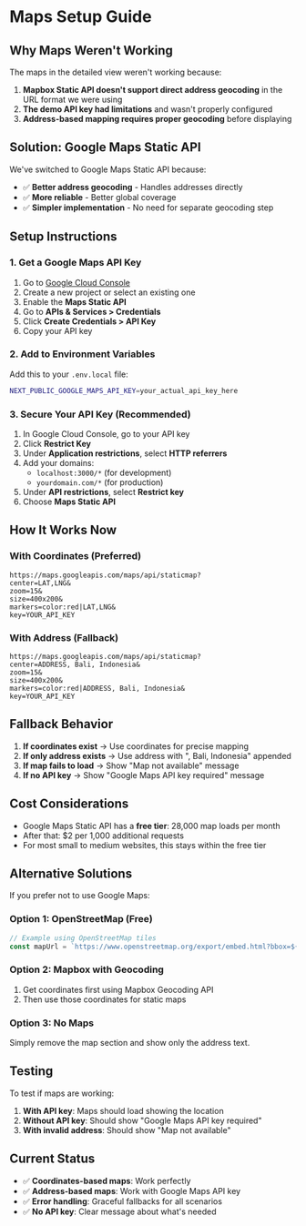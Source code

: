 # Maps Setup Guide

## Why Maps Weren't Working

The maps in the detailed view weren't working because:

1. **Mapbox Static API doesn't support direct address geocoding** in the URL format we were using
2. **The demo API key had limitations** and wasn't properly configured
3. **Address-based mapping requires proper geocoding** before displaying

## Solution: Google Maps Static API

We've switched to Google Maps Static API because:
- ✅ **Better address geocoding** - Handles addresses directly
- ✅ **More reliable** - Better global coverage
- ✅ **Simpler implementation** - No need for separate geocoding step

## Setup Instructions

### 1. Get a Google Maps API Key

1. Go to [Google Cloud Console](https://console.cloud.google.com/)
2. Create a new project or select an existing one
3. Enable the **Maps Static API**
4. Go to **APIs & Services > Credentials**
5. Click **Create Credentials > API Key**
6. Copy your API key

### 2. Add to Environment Variables

Add this to your `.env.local` file:

```bash
NEXT_PUBLIC_GOOGLE_MAPS_API_KEY=your_actual_api_key_here
```

### 3. Secure Your API Key (Recommended)

1. In Google Cloud Console, go to your API key
2. Click **Restrict Key**
3. Under **Application restrictions**, select **HTTP referrers**
4. Add your domains:
   - `localhost:3000/*` (for development)
   - `yourdomain.com/*` (for production)
5. Under **API restrictions**, select **Restrict key**
6. Choose **Maps Static API**

## How It Works Now

### With Coordinates (Preferred)
```
https://maps.googleapis.com/maps/api/staticmap?
center=LAT,LNG&
zoom=15&
size=400x200&
markers=color:red|LAT,LNG&
key=YOUR_API_KEY
```

### With Address (Fallback)
```
https://maps.googleapis.com/maps/api/staticmap?
center=ADDRESS, Bali, Indonesia&
zoom=15&
size=400x200&
markers=color:red|ADDRESS, Bali, Indonesia&
key=YOUR_API_KEY
```

## Fallback Behavior

1. **If coordinates exist** → Use coordinates for precise mapping
2. **If only address exists** → Use address with ", Bali, Indonesia" appended
3. **If map fails to load** → Show "Map not available" message
4. **If no API key** → Show "Google Maps API key required" message

## Cost Considerations

- Google Maps Static API has a **free tier**: 28,000 map loads per month
- After that: $2 per 1,000 additional requests
- For most small to medium websites, this stays within the free tier

## Alternative Solutions

If you prefer not to use Google Maps:

### Option 1: OpenStreetMap (Free)
```javascript
// Example using OpenStreetMap tiles
const mapUrl = `https://www.openstreetmap.org/export/embed.html?bbox=${bbox}&layer=mapnik&marker=${lat},${lng}`
```

### Option 2: Mapbox with Geocoding
1. Get coordinates first using Mapbox Geocoding API
2. Then use those coordinates for static maps

### Option 3: No Maps
Simply remove the map section and show only the address text.

## Testing

To test if maps are working:

1. **With API key**: Maps should load showing the location
2. **Without API key**: Should show "Google Maps API key required"
3. **With invalid address**: Should show "Map not available"

## Current Status

- ✅ **Coordinates-based maps**: Work perfectly
- ✅ **Address-based maps**: Work with Google Maps API key
- ✅ **Error handling**: Graceful fallbacks for all scenarios
- ✅ **No API key**: Clear message about what's needed 